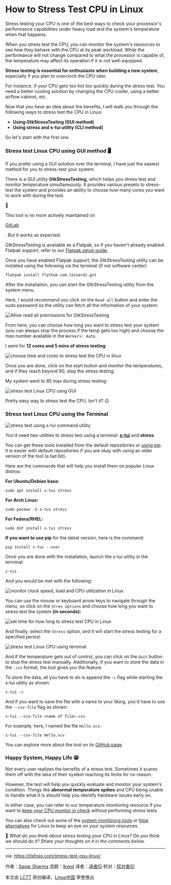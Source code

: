 [#]: subject: "How to Stress Test CPU in Linux"
[#]: via: "https://itsfoss.com/stress-test-cpu-linux/"
[#]: author: "Sagar Sharma https://itsfoss.com/author/sagar/"
[#]: collector: "lkxed"
[#]: translator: " "
[#]: reviewer: " "
[#]: publisher: " "
[#]: url: " "

How to Stress Test CPU in Linux
======

Stress testing your CPU is one of the best ways to check your processor's performance capabilities under heavy load and the system's temperature when that happens.

When you stress test the CPU, you can monitor the system's resources to see how they behave with the CPU at its peak workload. While the performance will not change compared to what the processor is capable of, the temperature may affect its operation if it is not well-equipped.

**Stress testing is essential for enthusiasts when building a new system**, especially if you plan to overclock the CPU later.

For instance, if your CPU gets too hot too quickly during the stress test. You need a better cooling solution by changing the CPU cooler, using a better airflow cabinet, etc.

Now that you have an idea about the benefits, I will walk you through the following ways to stress test the CPU in Linux:

- **Using GtkStressTesting (GUI method)**
- **Using stress and s-tui utility (CLI method)**

So let's start with the first one.

### Stress test Linux CPU using GUI method 🖥️

If you prefer using a GUI solution over the terminal, I have just the easiest method for you to stress-test your system.

There is a GUI utility **GtkStressTesting,** which helps you stress test and monitor temperature simultaneously. It provides various presets to stress-test the system and provides an ability to choose how many cores you want to work with during the test.

🚧

This tool is no more actively maintained on 

[GitLab][1]

. But it works as expected.

GtkStressTesting is available as a Flatpak, so if you haven't already enabled Flatpak support, refer to our [Flatpak setup guide][2].

Once you have enabled Flatpak support, the GtkStressTesting utility can be installed using the following via the terminal (if not software center)

```
flatpak install flathub com.leinardi.gst
```

After the installation, you can start the GtkStressTesting utility from the system menu.

Here, I would recommend you click on the `Read all` button and enter the sudo password so the utility can fetch all the information of your system:

![Allow read all premissions for GtkStressTesting][3]

From here, you can choose how long you want to stress test your system (you can always stop the process if the temp gets too high) and choose the max number available in the `Workers: Auto`.

I went for **12 cores and 5 mins of stress testing**:

![choose time and cores to stress test the CPU in linux][4]

Once you are done, click on the start button and monitor the temperatures, and if they reach beyond 90, stop the stress testing.

My system went to 85 max during stress testing:

![stress test Linux CPU usng GUI][5]

Pretty easy way to stress test the CPU. Isn't it? 😉

### Stress test Linux CPU using the Terminal

![stress test using s-tui command utility][6]

You'd need two utilities to stress test using a terminal: **[s-tui][7]** and **stress**.

You can get these tools installed from the default repositories or [using pip][8]. It is easier with default repositories if you are okay with using an older version of the tool (a tad bit).

Here are the commands that will help you install them on popular Linux distros:

**For Ubuntu/Debian base:**

```
sudo apt install s-tui stress
```

**For Arch Linux:**

```
sudo pacman -S s-tui stress
```

**For Fedora/RHEL:**

```
sudo dnf install s-tui stress
```

**If you want to use pip** for the latest version, here is the command:

```
pip install s-tui --user
```

Once you are done with the installation, launch the s-tui utility in the terminal:

```
s-tui
```

And you would be met with the following:

![monitor clock speed, load and CPU utilization in Linux][9]

You can use the mouse or keyboard arrow keys to navigate through the menu, so click on the `Stres options` and choose how long you want to stress test the system **(in seconds):**

![set time for how long to stress test CPU in Linux][10]

And finally, select the `Stress` option, and it will start the stress testing for a specified period:

![stress test Linux CPU using terminal][11]

And if the temperature gets out of control, you can click on the `Quit` button to stop the stress test manually. Additionally, if you want to store the data in the `.csv` format, the tool gives you the feature.

To store the data, all you have to do is append the `-c` flag while starting the s-tui utility as shown:

```
s-tui -c
```

And if you want to save the file with a name to your liking, you'd have to use the `--csv-file` flag as shown:

```
s-tui --csv-file <name of file>.csv
```

For example, here, I named the file `Hello.scv`:

```
s-tui --csv-file Hello.scv
```

You can explore more about the tool on its [GitHub page][12].

### Happy System, Happy Life 😁

Not every user realizes the benefits of a stress test. Sometimes it scares them off with the idea of their system reaching its limits for no reason.

However, the test will help you quickly evaluate and monitor your system's condition. Things like **abnormal temperature spikes** and CPU being unable to handle what it is should help you identify hardware issues early on.

In either case, you can refer to our temperature monitoring resource if you want to [keep your CPU monitor in check][13] without performing stress tests.

You can also check out some of the [system monitoring tools][14] or [htop alternatives][15] for Linux to keep an eye on your system resources.

💬 _What do you think about stress testing your CPU in Linux? Do you think we should do it? Share your thoughts on it in the comments below._

--------------------------------------------------------------------------------

via: https://itsfoss.com/stress-test-cpu-linux/

作者：[Sagar Sharma][a]
选题：[lkxed][b]
译者：[译者ID](https://github.com/译者ID)
校对：[校对者ID](https://github.com/校对者ID)

本文由 [LCTT](https://github.com/LCTT/TranslateProject) 原创编译，[Linux中国](https://linux.cn/) 荣誉推出

[a]: https://itsfoss.com/author/sagar/
[b]: https://github.com/lkxed/
[1]: https://gitlab.com:443/leinardi/gst
[2]: https://itsfoss.com/flatpak-guide/
[3]: https://itsfoss.com/content/images/2023/05/Allow-read-all-premissions-for-GtkStressTesting.png
[4]: https://itsfoss.com/content/images/2023/05/choose-time-and-cores-to-stress-test-the-CPU-in-linux.png
[5]: https://itsfoss.com/content/images/2023/05/stress-test-Linux-CPU-usng-GUI-1.png
[6]: https://itsfoss.com/content/images/2023/05/stress-test.gif
[7]: https://itsfoss.com/stress-terminal-ui/
[8]: https://itsfoss.com/install-pip-ubuntu/
[9]: https://itsfoss.com/content/images/2023/05/monitor-clock-speed--load-and-CPU-utilization-in-Linux.png
[10]: https://itsfoss.com/content/images/2023/05/set-time-for-how-long-to-stress-test-CPU-in-Linux.png
[11]: https://itsfoss.com/content/images/2023/05/stress-test-Linux-CPU-using-terminal.png
[12]: https://github.com:443/amanusk/s-tui
[13]: https://itsfoss.com/check-laptop-cpu-temperature-ubuntu/
[14]: https://itsfoss.com/linux-system-monitoring-tools/
[15]: https://itsfoss.com/htop-alternatives/